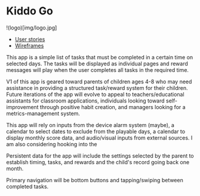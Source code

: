 # Kiddo Go

!(logo)[img/logo.jpg]

* [User stories](docs/user-stories.md)
* [Wireframes](docs/wire-frames.md)

This app is a simple list of tasks that must be completed in a certain time on selected days. The 
tasks will be displayed as individual pages and reward messages will play when the user completes 
all tasks in the required time.


V1 of this app is geared toward parents of children ages 4-8 who may need assistance in providing a 
structured task/reward system for their children. Future iterations of the app will evolve to appeal 
to teachers/educational assistants for classroom applications, individuals looking toward 
self-improvement through positive habit creation, and managers looking for a metrics-management 
system.

This app will rely on inputs from the device alarm system (maybe), a calendar to select dates to 
exclude from the playable days, a calendar to display monthly score data, and audio/visual inputs 
from external sources. I am also considering hooking into the 

Persistent data for the app will include the settings selected by the parent to establish timing, 
tasks, and rewards and the child's record going back one month. 

Primary navigation will be bottom buttons and tapping/swiping between completed tasks. 
